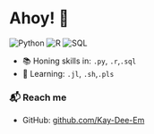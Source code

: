 
# Ahoy! 👋


![Python](https://img.shields.io/badge/Python-Intermediate-yellow)
![R](https://img.shields.io/badge/R-Intermediate-yellow)
![SQL](https://img.shields.io/badge/SQL-Advanced-success)

- 📚 Honing skills in: `.py`, `.r`,`.sql`
- 🌱 Learning: `.jl`, `.sh`,`.pls`

### 📬  Reach me

- GitHub: [github.com/Kay-Dee-Em][github]

<!--  - E-mail: klaudia.maruszak@gmail.com 

![Klaudia Maruszak's GitHub stats](https://github-readme-stats.vercel.app/api?username=Kay-Dee-Em&show_icons=true&hide_border=true)

 -->
 
[github]: https://github.com/Kay-Dee-Em

